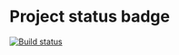 # Project status badge
[![Build status](https://ci.appveyor.com/api/projects/status/7v5u2btaniswqj3k?svg=true)](https://ci.appveyor.com/project/Urvantseva/airlineticketmanager)